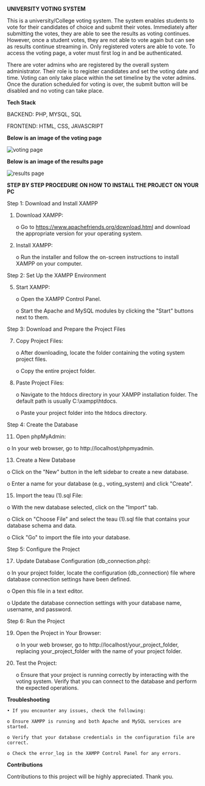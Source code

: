 **UNIVERSITY VOTING SYSTEM**

This is a university/College voting system. The system enables students to vote for their candidates of choice and submit their votes. Immediately after submitting the votes, they are able to see the results as voting continues. However, once a student votes, they are not able to vote again but can see as results continue streaming in. Only registered voters are able to vote. To access the voting page, a voter must first log in and be authenticated.

There are voter admins who are registered by the overall system administrator. Their role is to register candidates and set the voting date and time. Voting can only take place within the set timeline by the voter admins. Once the duration scheduled for voting is over, the submit button will be disabled and no voting can take place.

**Tech Stack**

BACKEND: PHP, MYSQL, SQL

FRONTEND: HTML, CSS, JAVASCRIPT


**Below is an image of the voting page**

![voting page](https://github.com/user-attachments/assets/eb72b77c-1458-4cdd-804f-0d402721c27c)

**Below is an image of the results page**

![results page](https://github.com/user-attachments/assets/d6b43341-ff4f-4aed-8a9d-b0773218d556)

**STEP BY STEP PROCEDURE ON HOW TO INSTALL THE PROJECT ON YOUR PC**

Step 1: Download and Install XAMPP

1. Download XAMPP:
   
   o Go to https://www.apachefriends.org/download.html and download the appropriate version for your operating system.
   
3. Install XAMPP:

    o Run the installer and follow the on-screen instructions to install XAMPP on your computer.
   
Step 2: Set Up the XAMPP Environment
   
5. Start XAMPP:
   
   o Open the XAMPP Control Panel.
   
   o Start the Apache and MySQL modules by clicking the "Start" buttons next to them.
   
Step 3: Download and Prepare the Project Files
   
7. Copy Project Files:
   
   o After downloading, locate the folder containing the voting system project files.
   
   o Copy the entire project folder.
   
9. Paste Project Files:
    
   o Navigate to the htdocs directory in your XAMPP installation folder. The default path is usually C:\xampp\htdocs.
   
   o Paste your project folder into the htdocs directory.
   
Step 4: Create the Database
   
11. Open phpMyAdmin:
    
   o In your web browser, go to http://localhost/phpmyadmin.
   
13. Create a New Database
    
   o Click on the "New" button in the left sidebar to create a new database.
   
   o Enter a name for your database (e.g., voting_system) and click "Create".
   
15. Import the teau (1).sql File:
    
   o With the new database selected, click on the "Import" tab.
   
   o Click on "Choose File" and select the teau (1).sql file that contains your database schema and data.
   
   o Click "Go" to import the file into your database.
   
Step 5: Configure the Project

17. Update Database Configuration (db_connection.php):
    
   o In your project folder, locate the configuration (db_connection) file where database connection settings have been defined.
   
   o Open this file in a text editor.
   
   o Update the database connection settings with your database name, username, and password.
   
Step 6: Run the Project

19. Open the Project in Your Browser:
    
    o In your web browser, go to http://localhost/your_project_folder, replacing your_project_folder with the name of your project folder.
    
21. Test the Project:
    
    o Ensure that your project is running correctly by interacting with the voting system. Verify that you can connect to the database and perform the expected operations.
    
**Troubleshooting**
    
    • If you encounter any issues, check the following:
    
    o Ensure XAMPP is running and both Apache and MySQL services are started.
    
    o Verify that your database credentials in the configuration file are correct.
    
    o Check the error_log in the XAMPP Control Panel for any errors.

**Contributions**

Contributions to this project will be highly appreciated. Thank you.
